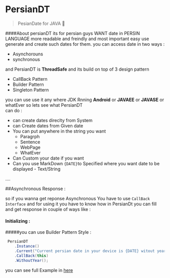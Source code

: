 # PersianDT
>PesianDate for JAVA :date:

####About
persianDT its for persian guys WANT date in PERSIN LANGUAGE more readable and freindly and most important easy use 
generate and create such dates for them.
you can access date in two ways :

* Asynchorouns
* synchronous

and PersianDT is **ThreadSafe** and its build on top of 3 design pattern 

* CallBack Pattern
* Builder Pattern
* Singleton Pattern

you can use use it any where JDK Rnning **Android** or **JAVAEE** or **JAVASE** or whatEver so lets see what PersianDT 
<br/>can do :

* can create dates direclty from System 
* can Create dates from Given date
* You can put anywhere in the string you want
  * Paragrph
  * Sentence
  * WebPage
  * WhatEver
* Can Custom your date if you want
* Can you use MarkDown `{DATE}`to Specified where you want date to be displayed - Text/String

....

##Asynchronous Response :

so if you wanna get reponse Asynchronous You have to use `CallBack Interface` and for using it you have to know how 
in PersianDt you can fill and get response in couple of ways like :



#### Initializing :

#####you can use Builder Pattern Style :

```Java
 PersianDT
    .Instance()
    .Current("Current persian date in your device is {DATE} witout year.")
    .CallBack(this)
    .WithoutYear();

```

you can see full Example in [here](https://github.com/abbashosseini/PersianDT/blob/master/src/com/hosseini/persian/dt/Example/current/useItEasyWayLikeBuilderpattern.java#L56-L60) 
  

